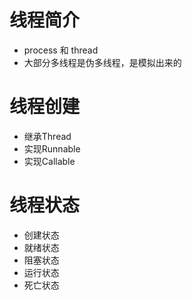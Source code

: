 # 线程简介
* process 和 thread
* 大部分多线程是伪多线程，是模拟出来的
# 线程创建
* 继承Thread
* 实现Runnable
* 实现Callable
# 线程状态
* 创建状态
* 就绪状态
* 阻塞状态
* 运行状态
* 死亡状态



